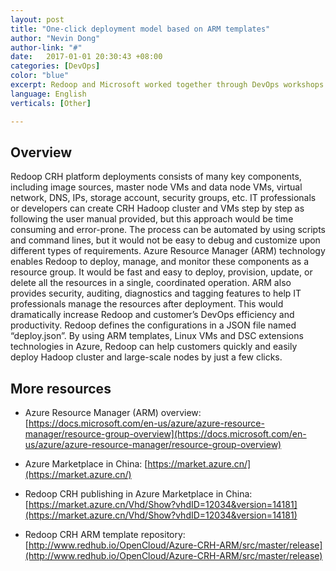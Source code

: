 ```yaml
---
layout: post
title: "One-click deployment model based on ARM templates"
author: "Nevin Dong"
author-link: "#"
date:   2017-01-01 20:30:43 +08:00
categories: [DevOps]
color: "blue"
excerpt: Redoop and Microsoft worked together through DevOps workshops and hackfest,  using ARM templates to help customers quickly and easily deploy Hadoop cluster and large-scale nodes by just a few clicks, and has successfully published their solution in Azure Marketplace in China.
language: English
verticals: [Other]

---
```



## Overview ##

Redoop CRH platform deployments consists of many key components, including image sources, master node VMs and data node VMs, virtual network, DNS, IPs, storage account, security groups, etc. IT professionals or developers can create CRH Hadoop cluster and VMs step by step as following the user manual provided, but this approach would be time consuming and error-prone. The process can be automated by using scripts and command lines, but it would not be easy to debug and customize upon different types of requirements.
Azure Resource Manager (ARM) technology enables Redoop to deploy, manage, and monitor these components as a resource group. It would be fast and easy to deploy, provision, update, or delete all the resources in a single, coordinated operation.  ARM also provides security, auditing, diagnostics and tagging features to help IT professionals manage the resources after deployment. This would dramatically increase Redoop and customer’s DevOps efficiency and productivity.
Redoop defines the configurations in a JSON file named “deploy.json”.
By using ARM templates, Linux VMs and DSC extensions technologies in Azure, Redoop can help customers quickly and easily deploy Hadoop cluster and large-scale nodes by just a few clicks. 



## More resources ##

- Azure Resource Manager (ARM) overview: [https://docs.microsoft.com/en-us/azure/azure-resource-manager/resource-group-overview](https://docs.microsoft.com/en-us/azure/azure-resource-manager/resource-group-overview)

- Azure Marketplace in China: [https://market.azure.cn/](https://market.azure.cn/)

- Redoop CRH publishing in Azure Marketplace in China: [https://market.azure.cn/Vhd/Show?vhdID=12034&version=14181](https://market.azure.cn/Vhd/Show?vhdID=12034&version=14181)

- Redoop CRH ARM template repository: [http://www.redhub.io/OpenCloud/Azure-CRH-ARM/src/master/release](http://www.redhub.io/OpenCloud/Azure-CRH-ARM/src/master/release)



